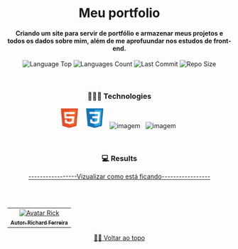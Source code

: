 <div align="center">
  
# Meu portfolio
  
<h4>Criando um site para servir de portfólio e armazenar meus projetos e todos os dados sobre mim, além de me aprofuundar nos estudos de front-end.</h4>
  
<p>
<!-- Image Shields -->
<img  alt="Language Top"  src="https://img.shields.io/github/languages/top/RickFerreira/rickferreira.github.io">
<img  alt="Languages Count"  src="https://img.shields.io/github/languages/count/RickFerreira/rickferreira.github.io">
<img  alt="Last Commit"  src="https://img.shields.io/github/last-commit/RickFerreira/rickferreira.github.io">
<img  alt="Repo Size"  src="https://img.shields.io/github/repo-size/RickFerreira/rickferreira.github.io">
</a>
</p>

<br> 

### 👨🏻‍💻 Technologies

<img src="https://raw.githubusercontent.com/devicons/devicon/master/icons/html5/html5-original.svg" alt="imagem" width="45"> &nbsp;
<img src="https://raw.githubusercontent.com/devicons/devicon/master/icons/css3/css3-original.svg" alt="imagem" width="45"> &nbsp;
<img src="https://camo.githubusercontent.com/1dab2361cdfb8cb4f8c8c323f15e345b7aa715dc9451b72453180084d7cc96ca/68747470733a2f2f75706c6f61642e77696b696d656469612e6f72672f77696b6970656469612f636f6d6d6f6e732f7468756d622f392f39392f556e6f6666696369616c5f4a6176615363726970745f6c6f676f5f322e7376672f3230343870782d556e6f6666696369616c5f4a6176615363726970745f6c6f676f5f322e7376672e706e67" alt="imagem" width="45"> &nbsp;
<img src="https://upload.wikimedia.org/wikipedia/commons/thumb/a/a7/React-icon.svg/640px-React-icon.svg.png" alt="imagem" width="45"> &nbsp;

  
  
  
<br>

### 💻 Results


<a href="https://rickferreira.github.io/">-----------------Vizualizar como está ficando-----------------</a>

<br><br>


<table>
  <tr>
    <td align="center">
      <a href="https://github.com/RickFerreira">
        <img src="https://avatars.githubusercontent.com/u/40415279?v=4" width="100px;" alt="Avatar Rick"/><br>
        <sub>
          <b>Autor: Richard Ferreira</b>
        </sub>
      </a>
    </td>
  </tr>
</table>

[☝🏽 Voltar ao topo](#Meu-portfolio)<br>

</div>
